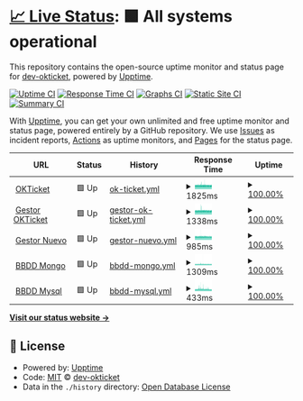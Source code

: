 # [📈 Live Status](https://dev-okticket.github.io/status): <!--live status--> **🟩 All systems operational**

This repository contains the open-source uptime monitor and status page for [dev-okticket](https://dev-okticket.github.io/status), powered by [Upptime](https://github.com/upptime/upptime).

[![Uptime CI](https://github.com/dev-okticket/status/workflows/Uptime%20CI/badge.svg)](https://github.com/dev-okticket/status/actions?query=workflow%3A%22Uptime+CI%22)
[![Response Time CI](https://github.com/dev-okticket/status/workflows/Response%20Time%20CI/badge.svg)](https://github.com/dev-okticket/status/actions?query=workflow%3A%22Response+Time+CI%22)
[![Graphs CI](https://github.com/dev-okticket/status/workflows/Graphs%20CI/badge.svg)](https://github.com/dev-okticket/status/actions?query=workflow%3A%22Graphs+CI%22)
[![Static Site CI](https://github.com/dev-okticket/status/workflows/Static%20Site%20CI/badge.svg)](https://github.com/dev-okticket/status/actions?query=workflow%3A%22Static+Site+CI%22)
[![Summary CI](https://github.com/dev-okticket/status/workflows/Summary%20CI/badge.svg)](https://github.com/dev-okticket/status/actions?query=workflow%3A%22Summary+CI%22)

With [Upptime](https://upptime.js.org), you can get your own unlimited and free uptime monitor and status page, powered entirely by a GitHub repository. We use [Issues](https://github.com/dev-okticket/status/issues) as incident reports, [Actions](https://github.com/dev-okticket/status/actions) as uptime monitors, and [Pages](https://dev-okticket.github.io/status) for the status page.

<!--start: status pages-->
<!-- This summary is generated by Upptime (https://github.com/upptime/upptime) -->
<!-- Do not edit this manually, your changes will be overwritten -->
<!-- prettier-ignore -->
| URL | Status | History | Response Time | Uptime |
| --- | ------ | ------- | ------------- | ------ |
| <img alt="" src="https://favicons.githubusercontent.com/www.okticket.es" height="13"> [OKTicket](https://www.okticket.es) | 🟩 Up | [ok-ticket.yml](https://github.com/dev-okticket/status/commits/HEAD/history/ok-ticket.yml) | <details><summary><img alt="Response time graph" src="./graphs/ok-ticket/response-time-week.png" height="20"> 1825ms</summary><br><a href="https://dev-okticket.github.io/status/history/ok-ticket"><img alt="Response time 1697" src="https://img.shields.io/endpoint?url=https%3A%2F%2Fraw.githubusercontent.com%2Fdev-okticket%2Fstatus%2FHEAD%2Fapi%2Fok-ticket%2Fresponse-time.json"></a><br><a href="https://dev-okticket.github.io/status/history/ok-ticket"><img alt="24-hour response time 1762" src="https://img.shields.io/endpoint?url=https%3A%2F%2Fraw.githubusercontent.com%2Fdev-okticket%2Fstatus%2FHEAD%2Fapi%2Fok-ticket%2Fresponse-time-day.json"></a><br><a href="https://dev-okticket.github.io/status/history/ok-ticket"><img alt="7-day response time 1825" src="https://img.shields.io/endpoint?url=https%3A%2F%2Fraw.githubusercontent.com%2Fdev-okticket%2Fstatus%2FHEAD%2Fapi%2Fok-ticket%2Fresponse-time-week.json"></a><br><a href="https://dev-okticket.github.io/status/history/ok-ticket"><img alt="30-day response time 1697" src="https://img.shields.io/endpoint?url=https%3A%2F%2Fraw.githubusercontent.com%2Fdev-okticket%2Fstatus%2FHEAD%2Fapi%2Fok-ticket%2Fresponse-time-month.json"></a><br><a href="https://dev-okticket.github.io/status/history/ok-ticket"><img alt="1-year response time 1697" src="https://img.shields.io/endpoint?url=https%3A%2F%2Fraw.githubusercontent.com%2Fdev-okticket%2Fstatus%2FHEAD%2Fapi%2Fok-ticket%2Fresponse-time-year.json"></a></details> | <details><summary><a href="https://dev-okticket.github.io/status/history/ok-ticket">100.00%</a></summary><a href="https://dev-okticket.github.io/status/history/ok-ticket"><img alt="All-time uptime 100.00%" src="https://img.shields.io/endpoint?url=https%3A%2F%2Fraw.githubusercontent.com%2Fdev-okticket%2Fstatus%2FHEAD%2Fapi%2Fok-ticket%2Fuptime.json"></a><br><a href="https://dev-okticket.github.io/status/history/ok-ticket"><img alt="24-hour uptime 100.00%" src="https://img.shields.io/endpoint?url=https%3A%2F%2Fraw.githubusercontent.com%2Fdev-okticket%2Fstatus%2FHEAD%2Fapi%2Fok-ticket%2Fuptime-day.json"></a><br><a href="https://dev-okticket.github.io/status/history/ok-ticket"><img alt="7-day uptime 100.00%" src="https://img.shields.io/endpoint?url=https%3A%2F%2Fraw.githubusercontent.com%2Fdev-okticket%2Fstatus%2FHEAD%2Fapi%2Fok-ticket%2Fuptime-week.json"></a><br><a href="https://dev-okticket.github.io/status/history/ok-ticket"><img alt="30-day uptime 100.00%" src="https://img.shields.io/endpoint?url=https%3A%2F%2Fraw.githubusercontent.com%2Fdev-okticket%2Fstatus%2FHEAD%2Fapi%2Fok-ticket%2Fuptime-month.json"></a><br><a href="https://dev-okticket.github.io/status/history/ok-ticket"><img alt="1-year uptime 100.00%" src="https://img.shields.io/endpoint?url=https%3A%2F%2Fraw.githubusercontent.com%2Fdev-okticket%2Fstatus%2FHEAD%2Fapi%2Fok-ticket%2Fuptime-year.json"></a></details>
| <img alt="" src="https://favicons.githubusercontent.com/admin.okticket.es" height="13"> [Gestor OKTicket](https://admin.okticket.es/) | 🟩 Up | [gestor-ok-ticket.yml](https://github.com/dev-okticket/status/commits/HEAD/history/gestor-ok-ticket.yml) | <details><summary><img alt="Response time graph" src="./graphs/gestor-ok-ticket/response-time-week.png" height="20"> 1338ms</summary><br><a href="https://dev-okticket.github.io/status/history/gestor-ok-ticket"><img alt="Response time 1242" src="https://img.shields.io/endpoint?url=https%3A%2F%2Fraw.githubusercontent.com%2Fdev-okticket%2Fstatus%2FHEAD%2Fapi%2Fgestor-ok-ticket%2Fresponse-time.json"></a><br><a href="https://dev-okticket.github.io/status/history/gestor-ok-ticket"><img alt="24-hour response time 1304" src="https://img.shields.io/endpoint?url=https%3A%2F%2Fraw.githubusercontent.com%2Fdev-okticket%2Fstatus%2FHEAD%2Fapi%2Fgestor-ok-ticket%2Fresponse-time-day.json"></a><br><a href="https://dev-okticket.github.io/status/history/gestor-ok-ticket"><img alt="7-day response time 1338" src="https://img.shields.io/endpoint?url=https%3A%2F%2Fraw.githubusercontent.com%2Fdev-okticket%2Fstatus%2FHEAD%2Fapi%2Fgestor-ok-ticket%2Fresponse-time-week.json"></a><br><a href="https://dev-okticket.github.io/status/history/gestor-ok-ticket"><img alt="30-day response time 1242" src="https://img.shields.io/endpoint?url=https%3A%2F%2Fraw.githubusercontent.com%2Fdev-okticket%2Fstatus%2FHEAD%2Fapi%2Fgestor-ok-ticket%2Fresponse-time-month.json"></a><br><a href="https://dev-okticket.github.io/status/history/gestor-ok-ticket"><img alt="1-year response time 1242" src="https://img.shields.io/endpoint?url=https%3A%2F%2Fraw.githubusercontent.com%2Fdev-okticket%2Fstatus%2FHEAD%2Fapi%2Fgestor-ok-ticket%2Fresponse-time-year.json"></a></details> | <details><summary><a href="https://dev-okticket.github.io/status/history/gestor-ok-ticket">100.00%</a></summary><a href="https://dev-okticket.github.io/status/history/gestor-ok-ticket"><img alt="All-time uptime 100.00%" src="https://img.shields.io/endpoint?url=https%3A%2F%2Fraw.githubusercontent.com%2Fdev-okticket%2Fstatus%2FHEAD%2Fapi%2Fgestor-ok-ticket%2Fuptime.json"></a><br><a href="https://dev-okticket.github.io/status/history/gestor-ok-ticket"><img alt="24-hour uptime 100.00%" src="https://img.shields.io/endpoint?url=https%3A%2F%2Fraw.githubusercontent.com%2Fdev-okticket%2Fstatus%2FHEAD%2Fapi%2Fgestor-ok-ticket%2Fuptime-day.json"></a><br><a href="https://dev-okticket.github.io/status/history/gestor-ok-ticket"><img alt="7-day uptime 100.00%" src="https://img.shields.io/endpoint?url=https%3A%2F%2Fraw.githubusercontent.com%2Fdev-okticket%2Fstatus%2FHEAD%2Fapi%2Fgestor-ok-ticket%2Fuptime-week.json"></a><br><a href="https://dev-okticket.github.io/status/history/gestor-ok-ticket"><img alt="30-day uptime 100.00%" src="https://img.shields.io/endpoint?url=https%3A%2F%2Fraw.githubusercontent.com%2Fdev-okticket%2Fstatus%2FHEAD%2Fapi%2Fgestor-ok-ticket%2Fuptime-month.json"></a><br><a href="https://dev-okticket.github.io/status/history/gestor-ok-ticket"><img alt="1-year uptime 100.00%" src="https://img.shields.io/endpoint?url=https%3A%2F%2Fraw.githubusercontent.com%2Fdev-okticket%2Fstatus%2FHEAD%2Fapi%2Fgestor-ok-ticket%2Fuptime-year.json"></a></details>
| <img alt="" src="https://favicons.githubusercontent.com/adminokt.okticket.es" height="13"> [Gestor Nuevo](https://adminokt.okticket.es/) | 🟩 Up | [gestor-nuevo.yml](https://github.com/dev-okticket/status/commits/HEAD/history/gestor-nuevo.yml) | <details><summary><img alt="Response time graph" src="./graphs/gestor-nuevo/response-time-week.png" height="20"> 985ms</summary><br><a href="https://dev-okticket.github.io/status/history/gestor-nuevo"><img alt="Response time 938" src="https://img.shields.io/endpoint?url=https%3A%2F%2Fraw.githubusercontent.com%2Fdev-okticket%2Fstatus%2FHEAD%2Fapi%2Fgestor-nuevo%2Fresponse-time.json"></a><br><a href="https://dev-okticket.github.io/status/history/gestor-nuevo"><img alt="24-hour response time 965" src="https://img.shields.io/endpoint?url=https%3A%2F%2Fraw.githubusercontent.com%2Fdev-okticket%2Fstatus%2FHEAD%2Fapi%2Fgestor-nuevo%2Fresponse-time-day.json"></a><br><a href="https://dev-okticket.github.io/status/history/gestor-nuevo"><img alt="7-day response time 985" src="https://img.shields.io/endpoint?url=https%3A%2F%2Fraw.githubusercontent.com%2Fdev-okticket%2Fstatus%2FHEAD%2Fapi%2Fgestor-nuevo%2Fresponse-time-week.json"></a><br><a href="https://dev-okticket.github.io/status/history/gestor-nuevo"><img alt="30-day response time 938" src="https://img.shields.io/endpoint?url=https%3A%2F%2Fraw.githubusercontent.com%2Fdev-okticket%2Fstatus%2FHEAD%2Fapi%2Fgestor-nuevo%2Fresponse-time-month.json"></a><br><a href="https://dev-okticket.github.io/status/history/gestor-nuevo"><img alt="1-year response time 938" src="https://img.shields.io/endpoint?url=https%3A%2F%2Fraw.githubusercontent.com%2Fdev-okticket%2Fstatus%2FHEAD%2Fapi%2Fgestor-nuevo%2Fresponse-time-year.json"></a></details> | <details><summary><a href="https://dev-okticket.github.io/status/history/gestor-nuevo">100.00%</a></summary><a href="https://dev-okticket.github.io/status/history/gestor-nuevo"><img alt="All-time uptime 100.00%" src="https://img.shields.io/endpoint?url=https%3A%2F%2Fraw.githubusercontent.com%2Fdev-okticket%2Fstatus%2FHEAD%2Fapi%2Fgestor-nuevo%2Fuptime.json"></a><br><a href="https://dev-okticket.github.io/status/history/gestor-nuevo"><img alt="24-hour uptime 100.00%" src="https://img.shields.io/endpoint?url=https%3A%2F%2Fraw.githubusercontent.com%2Fdev-okticket%2Fstatus%2FHEAD%2Fapi%2Fgestor-nuevo%2Fuptime-day.json"></a><br><a href="https://dev-okticket.github.io/status/history/gestor-nuevo"><img alt="7-day uptime 100.00%" src="https://img.shields.io/endpoint?url=https%3A%2F%2Fraw.githubusercontent.com%2Fdev-okticket%2Fstatus%2FHEAD%2Fapi%2Fgestor-nuevo%2Fuptime-week.json"></a><br><a href="https://dev-okticket.github.io/status/history/gestor-nuevo"><img alt="30-day uptime 100.00%" src="https://img.shields.io/endpoint?url=https%3A%2F%2Fraw.githubusercontent.com%2Fdev-okticket%2Fstatus%2FHEAD%2Fapi%2Fgestor-nuevo%2Fuptime-month.json"></a><br><a href="https://dev-okticket.github.io/status/history/gestor-nuevo"><img alt="1-year uptime 100.00%" src="https://img.shields.io/endpoint?url=https%3A%2F%2Fraw.githubusercontent.com%2Fdev-okticket%2Fstatus%2FHEAD%2Fapi%2Fgestor-nuevo%2Fuptime-year.json"></a></details>
| <img alt="" src="https://favicons.githubusercontent.com/api.okticket.es" height="13"> [BBDD Mongo](https://api.okticket.es/v2/public/api/monitor/mongodb) | 🟩 Up | [bbdd-mongo.yml](https://github.com/dev-okticket/status/commits/HEAD/history/bbdd-mongo.yml) | <details><summary><img alt="Response time graph" src="./graphs/bbdd-mongo/response-time-week.png" height="20"> 1309ms</summary><br><a href="https://dev-okticket.github.io/status/history/bbdd-mongo"><img alt="Response time 1206" src="https://img.shields.io/endpoint?url=https%3A%2F%2Fraw.githubusercontent.com%2Fdev-okticket%2Fstatus%2FHEAD%2Fapi%2Fbbdd-mongo%2Fresponse-time.json"></a><br><a href="https://dev-okticket.github.io/status/history/bbdd-mongo"><img alt="24-hour response time 1238" src="https://img.shields.io/endpoint?url=https%3A%2F%2Fraw.githubusercontent.com%2Fdev-okticket%2Fstatus%2FHEAD%2Fapi%2Fbbdd-mongo%2Fresponse-time-day.json"></a><br><a href="https://dev-okticket.github.io/status/history/bbdd-mongo"><img alt="7-day response time 1309" src="https://img.shields.io/endpoint?url=https%3A%2F%2Fraw.githubusercontent.com%2Fdev-okticket%2Fstatus%2FHEAD%2Fapi%2Fbbdd-mongo%2Fresponse-time-week.json"></a><br><a href="https://dev-okticket.github.io/status/history/bbdd-mongo"><img alt="30-day response time 1206" src="https://img.shields.io/endpoint?url=https%3A%2F%2Fraw.githubusercontent.com%2Fdev-okticket%2Fstatus%2FHEAD%2Fapi%2Fbbdd-mongo%2Fresponse-time-month.json"></a><br><a href="https://dev-okticket.github.io/status/history/bbdd-mongo"><img alt="1-year response time 1206" src="https://img.shields.io/endpoint?url=https%3A%2F%2Fraw.githubusercontent.com%2Fdev-okticket%2Fstatus%2FHEAD%2Fapi%2Fbbdd-mongo%2Fresponse-time-year.json"></a></details> | <details><summary><a href="https://dev-okticket.github.io/status/history/bbdd-mongo">100.00%</a></summary><a href="https://dev-okticket.github.io/status/history/bbdd-mongo"><img alt="All-time uptime 100.00%" src="https://img.shields.io/endpoint?url=https%3A%2F%2Fraw.githubusercontent.com%2Fdev-okticket%2Fstatus%2FHEAD%2Fapi%2Fbbdd-mongo%2Fuptime.json"></a><br><a href="https://dev-okticket.github.io/status/history/bbdd-mongo"><img alt="24-hour uptime 100.00%" src="https://img.shields.io/endpoint?url=https%3A%2F%2Fraw.githubusercontent.com%2Fdev-okticket%2Fstatus%2FHEAD%2Fapi%2Fbbdd-mongo%2Fuptime-day.json"></a><br><a href="https://dev-okticket.github.io/status/history/bbdd-mongo"><img alt="7-day uptime 100.00%" src="https://img.shields.io/endpoint?url=https%3A%2F%2Fraw.githubusercontent.com%2Fdev-okticket%2Fstatus%2FHEAD%2Fapi%2Fbbdd-mongo%2Fuptime-week.json"></a><br><a href="https://dev-okticket.github.io/status/history/bbdd-mongo"><img alt="30-day uptime 100.00%" src="https://img.shields.io/endpoint?url=https%3A%2F%2Fraw.githubusercontent.com%2Fdev-okticket%2Fstatus%2FHEAD%2Fapi%2Fbbdd-mongo%2Fuptime-month.json"></a><br><a href="https://dev-okticket.github.io/status/history/bbdd-mongo"><img alt="1-year uptime 100.00%" src="https://img.shields.io/endpoint?url=https%3A%2F%2Fraw.githubusercontent.com%2Fdev-okticket%2Fstatus%2FHEAD%2Fapi%2Fbbdd-mongo%2Fuptime-year.json"></a></details>
| <img alt="" src="https://favicons.githubusercontent.com/api.okticket.es" height="13"> [BBDD Mysql](https://api.okticket.es/v2/public/api/monitor/mysql) | 🟩 Up | [bbdd-mysql.yml](https://github.com/dev-okticket/status/commits/HEAD/history/bbdd-mysql.yml) | <details><summary><img alt="Response time graph" src="./graphs/bbdd-mysql/response-time-week.png" height="20"> 433ms</summary><br><a href="https://dev-okticket.github.io/status/history/bbdd-mysql"><img alt="Response time 395" src="https://img.shields.io/endpoint?url=https%3A%2F%2Fraw.githubusercontent.com%2Fdev-okticket%2Fstatus%2FHEAD%2Fapi%2Fbbdd-mysql%2Fresponse-time.json"></a><br><a href="https://dev-okticket.github.io/status/history/bbdd-mysql"><img alt="24-hour response time 379" src="https://img.shields.io/endpoint?url=https%3A%2F%2Fraw.githubusercontent.com%2Fdev-okticket%2Fstatus%2FHEAD%2Fapi%2Fbbdd-mysql%2Fresponse-time-day.json"></a><br><a href="https://dev-okticket.github.io/status/history/bbdd-mysql"><img alt="7-day response time 433" src="https://img.shields.io/endpoint?url=https%3A%2F%2Fraw.githubusercontent.com%2Fdev-okticket%2Fstatus%2FHEAD%2Fapi%2Fbbdd-mysql%2Fresponse-time-week.json"></a><br><a href="https://dev-okticket.github.io/status/history/bbdd-mysql"><img alt="30-day response time 395" src="https://img.shields.io/endpoint?url=https%3A%2F%2Fraw.githubusercontent.com%2Fdev-okticket%2Fstatus%2FHEAD%2Fapi%2Fbbdd-mysql%2Fresponse-time-month.json"></a><br><a href="https://dev-okticket.github.io/status/history/bbdd-mysql"><img alt="1-year response time 395" src="https://img.shields.io/endpoint?url=https%3A%2F%2Fraw.githubusercontent.com%2Fdev-okticket%2Fstatus%2FHEAD%2Fapi%2Fbbdd-mysql%2Fresponse-time-year.json"></a></details> | <details><summary><a href="https://dev-okticket.github.io/status/history/bbdd-mysql">100.00%</a></summary><a href="https://dev-okticket.github.io/status/history/bbdd-mysql"><img alt="All-time uptime 100.00%" src="https://img.shields.io/endpoint?url=https%3A%2F%2Fraw.githubusercontent.com%2Fdev-okticket%2Fstatus%2FHEAD%2Fapi%2Fbbdd-mysql%2Fuptime.json"></a><br><a href="https://dev-okticket.github.io/status/history/bbdd-mysql"><img alt="24-hour uptime 100.00%" src="https://img.shields.io/endpoint?url=https%3A%2F%2Fraw.githubusercontent.com%2Fdev-okticket%2Fstatus%2FHEAD%2Fapi%2Fbbdd-mysql%2Fuptime-day.json"></a><br><a href="https://dev-okticket.github.io/status/history/bbdd-mysql"><img alt="7-day uptime 100.00%" src="https://img.shields.io/endpoint?url=https%3A%2F%2Fraw.githubusercontent.com%2Fdev-okticket%2Fstatus%2FHEAD%2Fapi%2Fbbdd-mysql%2Fuptime-week.json"></a><br><a href="https://dev-okticket.github.io/status/history/bbdd-mysql"><img alt="30-day uptime 100.00%" src="https://img.shields.io/endpoint?url=https%3A%2F%2Fraw.githubusercontent.com%2Fdev-okticket%2Fstatus%2FHEAD%2Fapi%2Fbbdd-mysql%2Fuptime-month.json"></a><br><a href="https://dev-okticket.github.io/status/history/bbdd-mysql"><img alt="1-year uptime 100.00%" src="https://img.shields.io/endpoint?url=https%3A%2F%2Fraw.githubusercontent.com%2Fdev-okticket%2Fstatus%2FHEAD%2Fapi%2Fbbdd-mysql%2Fuptime-year.json"></a></details>

<!--end: status pages-->

[**Visit our status website →**](https://dev-okticket.github.io/status)

## 📄 License

- Powered by: [Upptime](https://github.com/upptime/upptime)
- Code: [MIT](./LICENSE) © [dev-okticket](https://dev-okticket.github.io/status)
- Data in the `./history` directory: [Open Database License](https://opendatacommons.org/licenses/odbl/1-0/)
